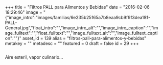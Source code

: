 +++
title = "Filtros PALL para Alimentos y Bebidas"
date = "2016-02-06 18:29:46"
image = "{"image_intro":"images\/familias\/6e235b25165a7b8eaa9cb9f9f3dea181-PALL-General.jpg","float_intro":"","image_intro_alt":"","image_intro_caption":"","image_fulltext":"","float_fulltext":"","image_fulltext_alt":"","image_fulltext_caption":""}"
asset_id = 139
alias = "filtros-pall-para-alimentos-y-bebidas"
metakey = ""
metadesc = ""
featured = 0
draft = false
id = 29
+++
<p><img src="images/noticias/FiltroPALL.jpg" alt="" /></p>
<p>Aire esteril, vapor culinario...</p>
<!--more-->